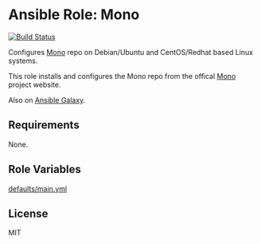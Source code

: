 # Ansible Role: Mono

[![Build Status](https://travis-ci.org/hwwilliams/ansible-role-mono.svg?branch=master)](https://travis-ci.org/hwwilliams/ansible-role-mono)

Configures [Mono](https://www.duplicati.com/) repo on Debian/Ubuntu and CentOS/Redhat based Linux systems.

This role installs and configures the Mono repo from the offical [Mono](https://www.mono-project.com/download/stable/) project website.

Also on [Ansible Galaxy](https://galaxy.ansible.com/hwwilliams/mono).

## Requirements

None.

## Role Variables

[defaults/main.yml](defaults/main.yml)

## License

MIT
